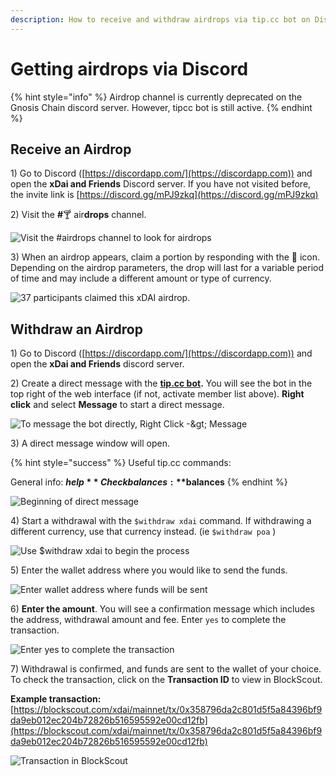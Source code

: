 ```yaml
---
description: How to receive and withdraw airdrops via tip.cc bot on Discord
---
```


# Getting airdrops via Discord

{% hint style="info" %}
Airdrop channel is currently deprecated on the Gnosis Chain discord server. However, tipcc bot is still active.
{% endhint %}

## Receive an Airdrop

1\) Go to Discord ([https://discordapp.com/](https://discordapp.com)) and open the **xDai and Friends** Discord server. If you have not visited before, the invite link is [https://discord.gg/mPJ9zkq](https://discord.gg/mPJ9zkq)

2\) Visit the **#**🍸 air**drops** channel.

![Visit the #airdrops channel to look for airdrops](../../../../.gitbook/assets/drops.png)

3\) When an airdrop appears, claim a portion by responding with the 🎉 icon. Depending on the airdrop parameters, the drop will last for a variable period of time and may include a different amount or type of currency.

![37 participants claimed this xDAI airdrop.](../../../../.gitbook/assets/airdrop\_appears.png)

## Withdraw an Airdrop

1\) Go to Discord ([https://discordapp.com/](https://discordapp.com)) and open the **xDai and Friends** discord server.

2\) Create a direct message with the [**tip.cc bot**](https://top.gg/bot/617037497574359050)**.** You will see the bot in the top right of the web interface (if not, activate member list above). **Right click** and select **Message** to start a direct message.

![To message the bot directly, Right Click -\&gt; Message](../../../../.gitbook/assets/bot2.png)

3\) A direct message window will open.

{% hint style="success" %}
Useful tip.cc commands:

General info: **$help**\
Check balances: **$balances**
{% endhint %}

![Beginning of direct message](<../../../../.gitbook/assets/Screen Shot 2019-10-15 at 9.46.14 AM.png>)

4\) Start a withdrawal with the `$withdraw xdai` command. If withdrawing a different currency, use that currency instead. (ie `$withdraw poa` )

![Use $withdraw xdai to begin the process](<../../../../.gitbook/assets/Screen Shot 2019-10-15 at 9.47.01 AM.png>)

5\) Enter the wallet address where you would like to send the funds.

![Enter wallet address where funds will be sent](<../../../../.gitbook/assets/Screen Shot 2019-10-15 at 9.47.08 AM.png>)

6\) **Enter the amount**. You will see a confirmation message which includes the address, withdrawal amount and fee. Enter `yes` to complete the transaction.

![Enter yes to complete the transaction](<../../../../.gitbook/assets/Screen Shot 2019-10-15 at 9.47.27 AM.png>)

7\) Withdrawal is confirmed, and funds are sent to the wallet of your choice. To check the transaction, click on the **Transaction ID** to view in BlockScout.

**Example transaction:** [https://blockscout.com/xdai/mainnet/tx/0x358796da2c801d5f5a84396bf9da9eb012ec204b72826b516595592e00cd12fb](https://blockscout.com/xdai/mainnet/tx/0x358796da2c801d5f5a84396bf9da9eb012ec204b72826b516595592e00cd12fb)

![Transaction in BlockScout](<../../../../.gitbook/assets/Screen Shot 2019-10-15 at 9.47.36 AM.png>)
